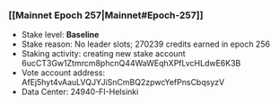 ### [[Mainnet Epoch 257|Mainnet#Epoch-257]]
* Stake level: **Baseline**
* Stake reason: No leader slots; 270239 credits earned in epoch 256
* Staking activity: creating new stake account 6ucCT3Gw1Ztmrcm8phcnQ44WaWEqhXPfLvcHLdwE6K3B
* Vote account address: AfEj5hyt4vAauLVQJYJiSnCmBQ2zpwcYefPnsCbqsyzV
* Data Center: 24940-FI-Helsinki